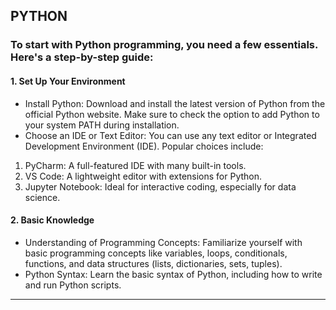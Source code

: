 ## PYTHON 

### To start with Python programming, you need a few essentials. Here's a step-by-step guide:

#### 1. Set Up Your Environment
- Install Python: Download and install the latest version of Python from the official Python website. Make sure to check the option to add Python to your system PATH during installation.
- Choose an IDE or Text Editor: You can use any text editor or Integrated Development Environment (IDE). Popular choices include:
1. PyCharm: A full-featured IDE with many built-in tools.
2. VS Code: A lightweight editor with extensions for Python.
3. Jupyter Notebook: Ideal for interactive coding, especially for data science.

#### 2. Basic Knowledge
- Understanding of Programming Concepts: Familiarize yourself with basic programming concepts like variables, loops, conditionals, functions, and data structures (lists, dictionaries, sets, tuples).
- Python Syntax: Learn the basic syntax of Python, including how to write and run Python scripts.

---




